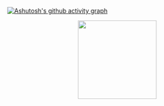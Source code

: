 [![Ashutosh's github activity graph](https://github-readme-activity-graph.vercel.app/graph?username=drumondpucminas&theme=github-compact)](https://github.com/ashutosh00710/github-readme-activity-graph)

<p align="center">
<a href="https://github.com/AVS1508">
  <img height="180em" src="https://github-readme-stats-eight-theta.vercel.app/api?username=ArthurCRodrigues&show_icons=true&theme=gotham&include_all_commits=true&count_private=true"/>
</a>
</p>
